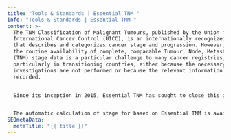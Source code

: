 ```yaml
---
title: "Tools & Standards | Essential TNM "
info: "Tools & Standards | Essential TNM "
content: >-
  The TNM Classification of Malignant Tumours, published by the Union for
  International Cancer Control (UICC), is an internationally recognized standard
  that describes and categorizes cancer stage and progression. However, ensuring
  the routine availability of complete, comparable Tumour, Node, Metastasis
  (TNM) stage data is a particular challenge to many cancer registries,
  particularly in transitioning countries, either because the necessary
  investigations are not performed or because the relevant information is not
  recorded.  


  Since its inception in 2015, Essential TNM has sought to close this gap by providing PBCRs with a means to provide comparable staging data via a simplified TNM system that complements the complete TNM classification. This user’s guide, published with the IACR serves to aid cancer registrars in abstracting information on the extent of disease using Essential TNM. The coding flow charts provided for eight cancer types include relevant questions and diagrams to aid identification of the extent of disease.   


  The automatic calculation of stage for based on Essential TNM is available in CanStaging+.The IARC Technical Report published in 2024 is currently available online in English, French, Portuguese, and Spanish.
SEOmetaData:
  metaTitle: "{{ title }}"
---
```


